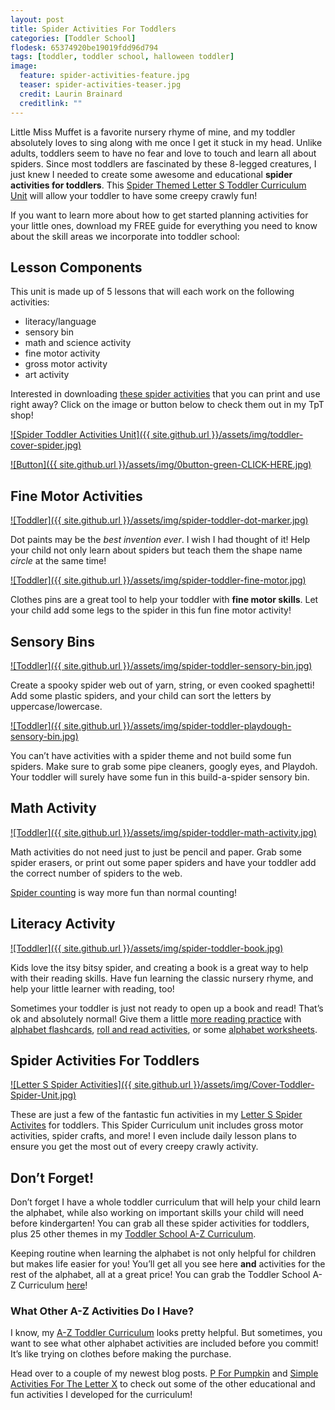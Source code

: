 ```yaml
---
layout: post
title: Spider Activities For Toddlers
categories: [Toddler School]
flodesk: 65374920be19019fdd96d794
tags: [toddler, toddler school, halloween toddler]
image:
  feature: spider-activities-feature.jpg
  teaser: spider-activities-teaser.jpg
  credit: Laurin Brainard
  creditlink: ""
---
```

Little Miss Muffet is a favorite nursery rhyme of mine, and my toddler absolutely loves to sing along with me once I get it stuck in my head. Unlike adults, toddlers seem to have no fear and love to touch and learn all about spiders. Since most toddlers are fascinated by these 8-legged creatures, I just knew I needed to create some awesome and educational **spider activities for toddlers**.  This [Spider Themed Letter S Toddler Curriculum Unit](https://www.teacherspayteachers.com/Product/Toddler-Activities-Lesson-Plans-Spider-Preschool-Curriculum-Letter-S-4158005?utm_source=PB%20Blog&utm_campaign=Spider%20Toddler%20Post) will allow your toddler to have some creepy crawly fun! 

If you want to learn more about how to get started planning activities for your little ones, download my FREE guide for everything you need to know about the skill areas we incorporate into toddler school:

<div id="fd-form-65374920be19019fdd96d794"></div>
<script>
  window.fd('form', {
    formId: '65374920be19019fdd96d794',
    containerEl: '#fd-form-65374920be19019fdd96d794'
  });
</script>

## Lesson Components 

This unit is made up of 5 lessons that will each work on the following activities:
- literacy/language 
- sensory bin 
- math and science activity 
- fine motor activity 
- gross motor activity 
- art activity 

Interested in downloading [these spider activities](https://www.teacherspayteachers.com/Product/Spider-Theme-Toddler-Activities-Lesson-Plans-Tot-School-Preschool-Curriculum-4158005?utm_source=PB%20Blog&utm_campaign=Spider%20Toddler%20Unit%20Cover) that you can print and use right away? Click on the image or button below to check them out in my TpT shop! 
 
[![Spider Toddler Activities Unit]({{ site.github.url }}/assets/img/toddler-cover-spider.jpg)](https://www.teacherspayteachers.com/Product/Spider-Theme-Toddler-Activities-Lesson-Plans-Tot-School-Preschool-Curriculum-4158005?utm_source=PB%20Blog&utm_campaign=Spider%20Toddler%20Unit%20Cover)
 
[![Button]({{ site.github.url }}/assets/img/0button-green-CLICK-HERE.jpg)](https://www.teacherspayteachers.com/Product/Spider-Theme-Toddler-Activities-Lesson-Plans-Tot-School-Preschool-Curriculum-4158005?utm_source=PB%20Blog&utm_campaign=Spider%20Toddler%20Unit%20Cover)

## Fine Motor Activities 

[![Toddler]({{ site.github.url }}/assets/img/spider-toddler-dot-marker.jpg)](https://www.teacherspayteachers.com/Product/Toddler-Activities-Lesson-Plans-Spider-Preschool-Curriculum-Letter-S-4158005?utm_source=PB%20Blog&utm_campaign=Spider%20Toddler%20Post)

Dot paints may be the _best invention ever_. I wish I had thought of it! Help your child not only learn about spiders but teach them the shape name _circle_ at the same time! 

[![Toddler]({{ site.github.url }}/assets/img/spider-toddler-fine-motor.jpg)](https://www.teacherspayteachers.com/Product/Toddler-Activities-Lesson-Plans-Spider-Preschool-Curriculum-Letter-S-4158005?utm_source=PB%20Blog&utm_campaign=Spider%20Toddler%20Post)

Clothes pins are a great tool to help your toddler with **fine motor skills**. Let your child add some legs to the spider in this fun fine motor activity!

## Sensory Bins 

[![Toddler]({{ site.github.url }}/assets/img/spider-toddler-sensory-bin.jpg)](https://www.teacherspayteachers.com/Product/Toddler-Activities-Lesson-Plans-Spider-Preschool-Curriculum-Letter-S-4158005?utm_source=PB%20Blog&utm_campaign=Spider%20Toddler%20Post)

Create a spooky spider web out of yarn, string, or even cooked spaghetti! Add some plastic spiders, and your child can sort the letters by uppercase/lowercase. 

[![Toddler]({{ site.github.url }}/assets/img/spider-toddler-playdough-sensory-bin.jpg)](https://www.teacherspayteachers.com/Product/Toddler-Activities-Lesson-Plans-Spider-Preschool-Curriculum-Letter-S-4158005?utm_source=PB%20Blog&utm_campaign=Spider%20Toddler%20Post) 

You can’t have activities with a spider theme and not build some fun spiders. Make sure to grab some pipe cleaners, googly eyes, and Playdoh. Your toddler will surely have some fun in this build-a-spider sensory bin. 

## Math Activity 

[![Toddler]({{ site.github.url }}/assets/img/spider-toddler-math-activity.jpg)](https://www.teacherspayteachers.com/Product/Toddler-Activities-Lesson-Plans-Spider-Preschool-Curriculum-Letter-S-4158005?utm_source=PB%20Blog&utm_campaign=Spider%20Toddler%20Post)

Math activities do not need just to just be pencil and paper. Grab some spider erasers, or print out some paper spiders and have your toddler add the correct number of spiders to the web. 

[Spider counting](https://www.teacherspayteachers.com/Product/Toddler-Activities-Lesson-Plans-Spider-Preschool-Curriculum-Letter-S-4158005?utm_source=PB%20Blog&utm_campaign=Spider%20Toddler%20Post) is way more fun than normal counting!

## Literacy Activity

[![Toddler]({{ site.github.url }}/assets/img/spider-toddler-book.jpg)](https://www.teacherspayteachers.com/Product/Toddler-Activities-Lesson-Plans-Spider-Preschool-Curriculum-Letter-S-4158005?utm_source=PB%20Blog&utm_campaign=Spider%20Toddler%20Post)

Kids love the itsy bitsy spider, and creating a book is a great way to help with their reading skills. Have fun learning the classic nursery rhyme, and help your little learner with reading, too! 

Sometimes your toddler is just not ready to open up a book and read! That’s ok and absolutely normal! Give them a little [more reading practice](https://theprimarybrain.com/literacy%20activities/2019/09/05/Alphabet-Letter-Activities/) with [alphabet flashcards](https://www.teacherspayteachers.com/Product/Alphabet-Letter-Flash-Cards-4360287?utm_source=My%20Blog&utm_campaign=Letter%20Name%20and%20Sound%20Identification), [roll and read activities](https://www.teacherspayteachers.com/Product/Roll-and-Read-Letter-Names-Sounds-Literacy-Activity-3091774?utm_source=My%20Blog&utm_campaign=Letter%20Name%20and%20Sound%20Identification), or some [alphabet worksheets](https://www.teacherspayteachers.com/Product/Alphabet-Worksheets-Letter-Names-and-Sounds-Practice-Pages-4220898?utm_source=My%20Blog&utm_campaign=Letter%20Name%20and%20Sound%20Intervention). 


## Spider Activities For Toddlers

[![Letter S Spider Activities]({{ site.github.url }}/assets/img/Cover-Toddler-Spider-Unit.jpg)](https://www.teacherspayteachers.com/Product/Toddler-Activities-Lesson-Plans-Spider-Preschool-Curriculum-Letter-S-4158005?utm_source=PB%20Blog&utm_campaign=Spider%20Toddler%20Post)
 
These are just a few of the fantastic fun activities in my [Letter S Spider Activites](https://www.teacherspayteachers.com/Product/Toddler-Activities-Lesson-Plans-Spider-Preschool-Curriculum-Letter-S-4158005?utm_source=PB%20Blog&utm_campaign=Spider%20Toddler%20Post) for toddlers. This Spider Curriculum unit includes gross motor activities, spider crafts, and more! I even include daily lesson plans to ensure you get the most out of every creepy crawly activity. 

## Don’t Forget!

Don’t forget I have a whole toddler curriculum that will help your child learn the alphabet, while also working on important skills your child will need before kindergarten! You can grab all these spider activities for toddlers, plus 25 other themes in my [Toddler School A-Z Curriculum](https://www.teacherspayteachers.com/Product/Toddler-Activities-Lesson-Plans-Tot-School-Curriculum-Homeschool-Preschool-4296281?utm_source=PB%20Blog&utm_campaign=Toddler%20Bundle%20Upsell). 

Keeping routine when learning the alphabet is not only helpful for children but makes life easier for you! You’ll get all you see here **and** activities for the rest of the alphabet, all at a great price!  You can grab the Toddler School A-Z Curriculum [here](https://www.teacherspayteachers.com/Product/Toddler-Activities-Lesson-Plans-Tot-School-Curriculum-Homeschool-Preschool-4296281?utm_source=PB%20Blog&utm_campaign=Toddler%20Bundle%20Upsell)!

### What Other A-Z Activities Do I Have? 

I know, my [A-Z Toddler Curriculum](https://www.teacherspayteachers.com/Product/Toddler-Activities-Lesson-Plans-Tot-School-Curriculum-Homeschool-Preschool-4296281?utm_source=PB%20Blog&utm_campaign=Toddler%20Bundle%20Upsell) looks pretty helpful. But sometimes, you want to see what other alphabet activities are included before you commit! It’s like trying on clothes before making the purchase. 

Head over to a couple of my newest blog posts. [P For Pumpkin](https://theprimarybrain.com/toddler%20school/2022/09/01/Pumpkin-Toddler-Activities/) and [Simple Activities For The Letter X](https://theprimarybrain.com/toddler%20school/2022/09/04/Simple-Activities-For-The-Letter-X/) to check out some of the other educational and fun activities I developed for the curriculum! 
